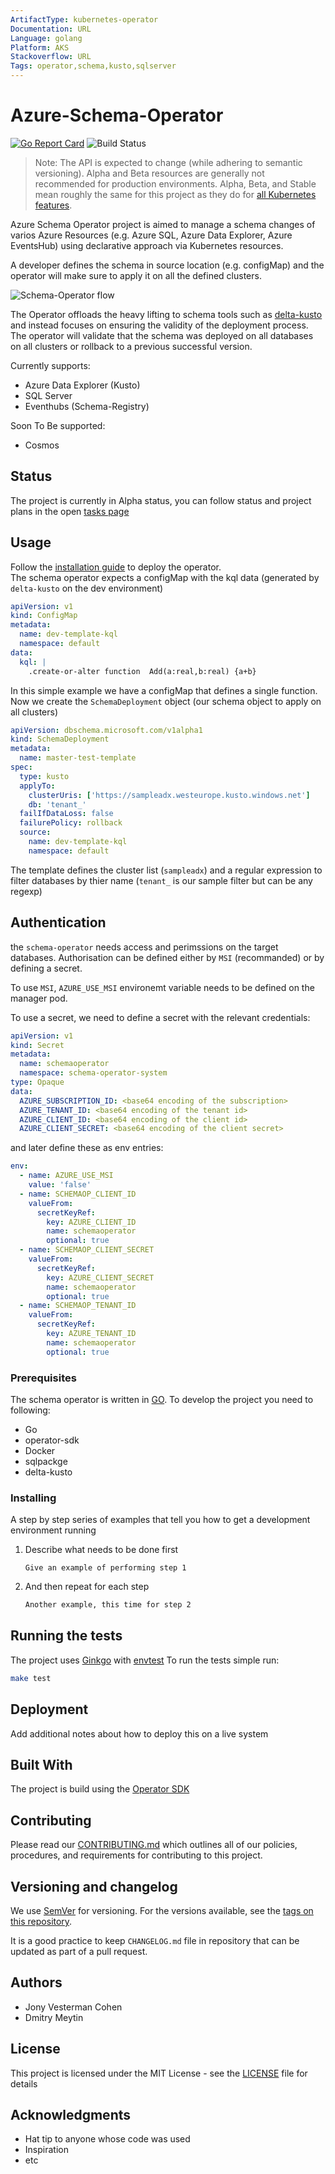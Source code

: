 ```yaml
---
ArtifactType: kubernetes-operator
Documentation: URL
Language: golang
Platform: AKS
Stackoverflow: URL
Tags: operator,schema,kusto,sqlserver
---
```


# Azure-Schema-Operator

[![Go Report Card](https://goreportcard.com/badge/github.com/Microsoft/azure-schema-operator)](https://goreportcard.com/report/github.com/Microsoft/azure-schema-operator)
![Build Status](https://github.com/Microsoft/azure-schema-operator/actions/workflows/live-validation.yml/badge.svg?branch=main)

> Note: The API is expected to change (while adhering to semantic versioning). Alpha and Beta resources are generally not recommended for production environments. Alpha, Beta, and Stable mean roughly the same for this project as they do for [all Kubernetes features](https://kubernetes.io/docs/reference/command-line-tools-reference/feature-gates/#feature-stages).

Azure Schema Operator project is aimed to manage a schema changes of varios Azure Resources (e.g. Azure SQL, Azure Data Explorer, Azure EventsHub) using declarative approach via Kubernetes resources.

A developer defines the schema in source location (e.g. configMap) and the
operator will make sure to apply it on all the defined clusters.

![Schema-Operator flow](/docs/images/SchemaOperator.drawio.png)

The Operator offloads the heavy lifting to schema tools such as [delta-kusto](https://github.com/microsoft/delta-kusto)
and instead focuses on ensuring the validity of the deployment process.  
The operator will validate that the schema was deployed on all databases on all clusters or rollback to a previous successful version.

Currently supports:

- Azure Data Explorer (Kusto)
- SQL Server
- Eventhubs (Schema-Registry)

Soon To Be supported:

- Cosmos

## Status

The project is currently in Alpha status, you can follow status and project plans in the open [tasks page](/docs/Tasks.md)

## Usage

Follow the [installation guide](/docs/Install.md) to deploy the operator.  
The schema operator expects a configMap with the kql data (generated by `delta-kusto` on the dev environment)

```yaml
apiVersion: v1
kind: ConfigMap
metadata:
  name: dev-template-kql
  namespace: default
data:
  kql: |
    .create-or-alter function  Add(a:real,b:real) {a+b}
```

In this simple example we have a configMap that defines a single function.
Now we create the `SchemaDeployment` object (our schema object to apply on all clusters)

```yaml
apiVersion: dbschema.microsoft.com/v1alpha1
kind: SchemaDeployment
metadata:
  name: master-test-template
spec:
  type: kusto
  applyTo:
    clusterUris: ['https://sampleadx.westeurope.kusto.windows.net']
    db: 'tenant_'
  failIfDataLoss: false
  failurePolicy: rollback
  source:
    name: dev-template-kql
    namespace: default
```

The template defines the cluster list (`sampleadx`) and a regular expression
 to filter databases by thier name (`tenant_` is our sample filter but can be any regexp)

## Authentication

the `schema-operator` needs access and perimssions on the target databases.
Authorisation can be defined either by `MSI` (recommanded) or by defining a secret.

To use `MSI`, `AZURE_USE_MSI` environemt variable needs to be defined on the manager pod.

To use a secret, we need to define a secret with the relevant credentials:

```yaml
apiVersion: v1
kind: Secret
metadata:
  name: schemaoperator
  namespace: schema-operator-system
type: Opaque
data:
  AZURE_SUBSCRIPTION_ID: <base64 encoding of the subscription>
  AZURE_TENANT_ID: <base64 encoding of the tenant id>
  AZURE_CLIENT_ID: <base64 encoding of the client id>
  AZURE_CLIENT_SECRET: <base64 encoding of the client secret>

```

and later define these as env entries:

```yaml
env:
  - name: AZURE_USE_MSI
    value: 'false'
  - name: SCHEMAOP_CLIENT_ID
    valueFrom:
      secretKeyRef:
        key: AZURE_CLIENT_ID
        name: schemaoperator
        optional: true
  - name: SCHEMAOP_CLIENT_SECRET
    valueFrom:
      secretKeyRef:
        key: AZURE_CLIENT_SECRET
        name: schemaoperator
        optional: true
  - name: SCHEMAOP_TENANT_ID
    valueFrom:
      secretKeyRef:
        key: AZURE_TENANT_ID
        name: schemaoperator
        optional: true
```

### Prerequisites

The schema operator is written in [GO](https://go.dev).
To develop the project you need to following:

- Go
- operator-sdk
- Docker
- sqlpackge
- delta-kusto

### Installing

A step by step series of examples that tell you how to get a development environment running

1. Describe what needs to be done first

    ``` batch
    Give an example of performing step 1
    ```

2. And then repeat for each step

    ``` sh
    Another example, this time for step 2
    ```

## Running the tests

The project uses [Ginkgo](https://github.com/onsi/ginkgo) with [envtest](https://pkg.go.dev/sigs.k8s.io/controller-runtime@v0.11.0/pkg/envtest)
To run the tests simple run:

```bash
make test
```

## Deployment

Add additional notes about how to deploy this on a live system

## Built With

The project is build using the [Operator SDK](https://github.com/operator-framework/operator-sdk)

## Contributing

Please read our [CONTRIBUTING.md](CONTRIBUTING.md) which outlines all of our policies, procedures, and requirements for contributing to this project.

## Versioning and changelog

We use [SemVer](http://semver.org/) for versioning. For the versions available, see the [tags on this repository](link-to-tags-or-other-release-location).

It is a good practice to keep `CHANGELOG.md` file in repository that can be updated as part of a pull request.

## Authors

- Jony Vesterman Cohen
- Dmitry Meytin

## License

This project is licensed under the MIT License - see the [LICENSE](LICENSE) file for details

## Acknowledgments

- Hat tip to anyone whose code was used
- Inspiration
- etc
